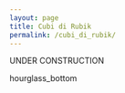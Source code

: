 ```yaml
---
layout: page
title: Cubi di Rubik
permalink: /cubi_di_rubik/
---
```


UNDER CONSTRUCTION
<p>
<span class="material-icons">hourglass_bottom</span>
</p>
